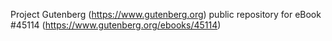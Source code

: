 Project Gutenberg (https://www.gutenberg.org) public repository for eBook #45114 (https://www.gutenberg.org/ebooks/45114)

